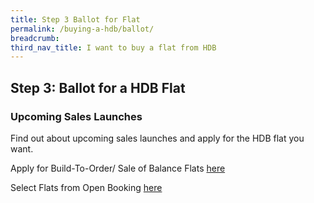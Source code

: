 ```yaml
---
title: Step 3 Ballot for Flat
permalink: /buying-a-hdb/ballot/
breadcrumb: 
third_nav_title: I want to buy a flat from HDB
---
```


## Step 3: Ballot for a HDB Flat

### Upcoming Sales Launches

<p>Find out about upcoming sales launches and apply for the HDB flat you want.<br>

Apply for Build-To-Order/ Sale of Balance Flats [here](https://hdb.gov.sg/cs/infoweb/residential/buying-a-flat/new/bto-sbf)<br>

Select Flats from Open Booking [here](https://esales.hdb.gov.sg/bp25/launch/open/OPEN_page_7142/home.html)</p>

